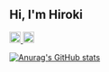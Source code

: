 ## Hi, I'm Hiroki

<p align="left"> 
  <a href="http://qiita.com/daiki-kon">
    <img height="20" src="https://qiita-badge.apiapi.app/s/daiki-kon/posts.svg" />
  </a>
  <//qiita.com/daiki-kon">
    <img height="20" src="https://qiita-badge.apiapi.app/s/daiki-kon/contributions.svg" />
  </a>
</p>
  
[![Anurag's GitHub stats](https://github-readme-stats.vercel.app/api?username=daiki-kon)](https://github.com/daiki-kon/github-readme-stats)

<!---
daiki-kon/daiki-kon is a ✨ special ✨ repository because its `README.md` (this file) appears on your GitHub profile.
You can click the Preview link to take a look at your changes.
--->

